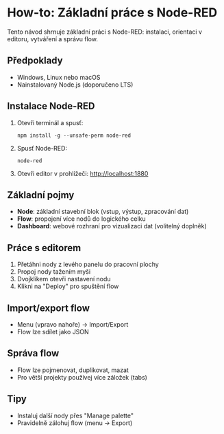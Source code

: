 
# How-to: Základní práce s Node-RED

Tento návod shrnuje základní práci s Node-RED: instalaci, orientaci v editoru, vytváření a správu flow.

## Předpoklady
- Windows, Linux nebo macOS
- Nainstalovaný Node.js (doporučeno LTS)

## Instalace Node-RED
1. Otevři terminál a spusť:
	```shell
	npm install -g --unsafe-perm node-red
	```
2. Spusť Node-RED:
	```shell
	node-red
	```
3. Otevři editor v prohlížeči: [http://localhost:1880](http://localhost:1880)

## Základní pojmy
- **Node**: základní stavební blok (vstup, výstup, zpracování dat)
- **Flow**: propojení více nodů do logického celku
- **Dashboard**: webové rozhraní pro vizualizaci dat (volitelný doplněk)

## Práce s editorem
1. Přetáhni nody z levého panelu do pracovní plochy
2. Propoj nody tažením myši
3. Dvojklikem otevři nastavení nodu
4. Klikni na "Deploy" pro spuštění flow

## Import/export flow
- Menu (vpravo nahoře) → Import/Export
- Flow lze sdílet jako JSON

## Správa flow
- Flow lze pojmenovat, duplikovat, mazat
- Pro větší projekty používej více záložek (tabs)

## Tipy
- Instaluj další nody přes "Manage palette"
- Pravidelně zálohuj flow (menu → Export)
